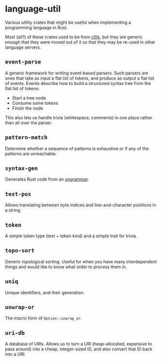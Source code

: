 # language-util

Various utility crates that might be useful when implementing a programming
language in Rust.

Most (all?) of these crates used to be from [c0ls][], but they are generic
enough that they were moved out of it so that they may be re-used in other
language servers.

## `event-parse`

A generic framework for writing event-based parsers. Such parsers are ones that
take as input a flat list of tokens, and produce as output a flat list of
events. Events describe how to build a structured syntax tree from the flat list
of tokens:

- Start a tree node
- Consume some tokens
- Finish the node

This also lets us handle trivia (whitespace, comments) in one place rather than
all over the parser.

## `pattern-match`

Determine whether a sequence of patterns is exhaustive or if any of the patterns
are unreachable.

## `syntax-gen`

Generates Rust code from an [ungrammar][].

## `text-pos`

Allows translating between byte indices and line-and-character positions in a
string.

## `token`

A simple token type (text + token kind) and a simple trait for trivia.

## `topo-sort`

Generic topological sorting. Useful for when you have many interdependent things
and would like to know what order to process them in.

## `uniq`

Unique identifiers, and their generation.

## `unwrap-or`

The macro form of `Option::unwrap_or`.

## `uri-db`

A database of URIs. Allows us to turn a URI (heap-allocated, expensive to pass
around) into a cheap, integer-sized ID, and also convert that ID back into a
URI.

[c0ls]: https://github.com/azdavis/c0ls
[ungrammar]: https://github.com/rust-analyzer/ungrammar

